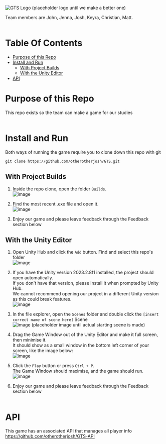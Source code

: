 ![GTS Logo](https://github.com/otherotherjosh/GTS/assets/127159745/e54a3adb-7b0d-4cf5-a0cf-00d9ec279e8d) (placeholder logo until we make a better one)


Team members are John, Jenna, Josh, Keyra, Christian, Matt. 
<br/><br/>

# Table Of Contents
- [Purpose of this Repo](#purpose-of-this-repo)
- [Install and Run](#install-and-run)
  - [With Project Builds](#with-project-builds)
  - [With the Unity Editor](#with-the-unity-editor)
- [API](#api)


# Purpose of this Repo
This repo exists so the team can make a game for our studies 
<br/><br/>

# Install and Run
Both ways of running the game require you to clone down this repo with git
```
git clone https://github.com/otherotherjosh/GTS.git
```
## With Project Builds
1. Inside the repo clone, open the folder `Builds`. <br/>
![image](https://github.com/otherotherjosh/GTS/assets/127159745/f5ab04f2-97a4-4aec-a2f5-32181d6188a1)

2. Find the most recent .exe file and open it. <br/>
![image](https://github.com/otherotherjosh/GTS/assets/127159745/1ac707fe-ace2-4e3e-a90e-47769772a346)

3. Enjoy our game and please leave feedback through the Feedback section below

## With the Unity Editor
1. Open Unity Hub and click the `Add` button. Find and select this repo's folder <br/>
![image](https://github.com/otherotherjosh/GTS/assets/127159745/9da4a37e-e1b0-4451-837c-6992502dd4d9)

2. If you have the Unity version 2023.2.8f1 installed, the project should open automatically. <br/>
  If you don't have that version, please install it when prompted by Unity Hub. <br/>
  We cannot recommend opening our project in a different Unity version as this could break features. <br/>
  ![image](https://github.com/otherotherjosh/GTS/assets/127159745/0f431369-f0f3-41cd-add5-30f7fb5ff564)

3. In the file explorer, open the `Scenes` folder and double click the `[insert correct name of scene here]` Scene <br/>
![image](https://github.com/otherotherjosh/GTS/assets/127159745/5e12af4d-8ab0-4416-8da8-98fbf6561ac3) (placeholder image until actual starting scene is made)

4. Drag the Game Window out of the Unity Editor and make it full screen, then minimise it. <br/>
It should show as a small window in the bottom left corner of your screen, like the image below: <br/>
![image](https://github.com/otherotherjosh/GTS/assets/127159745/c167937c-38c3-47aa-8357-1346ecacc40a)

5. Click the `Play` button or press `Ctrl + P`. <br/>
The Game Window should maximise, and the game should run. <br/>
![image](https://github.com/otherotherjosh/GTS/assets/127159745/9a938038-c055-4a09-aaad-030217af678a)

6. Enjoy our game and please leave feedback through the Feedback section below
<br/><br/>

# API
This game has an associated API that manages all player info <br/>
https://github.com/otherotherjosh/GTS-API

